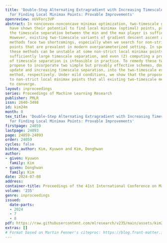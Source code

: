 ```yaml
---
title: 'Double-Step Alternating Extragradient with Increasing Timescale Separation
  for Finding Local Minimax Points: Provable Improvements'
openreview: nUVForc3VP
abstract: In nonconvex-nonconcave minimax optimization, two-timescale gradient methods
  have shown their potential to find local minimax (optimal) points, provided that
  the timescale separation between the min and the max player is sufficiently large.
  However, existing two-timescale variants of gradient descent ascent and extragradient
  methods face two shortcomings, especially when we search for non-strict local minimax
  points that are prevalent in modern overparameterized setting. In specific, (1)
  these methods can be unstable at some non-strict local minimax points even with
  sufficiently large timescale separation, and even (2) computing a proper amount
  of timescale separation is infeasible in practice. To remedy these two issues, we
  propose to incorporate two simple but provably effective schemes, double-step alternating
  update and increasing timescale separation, into the two-timescale extragradient
  method, respectively. Under mild conditions, we show that the proposed methods converge
  to non-strict local minimax points that all existing two-timescale methods fail
  to converge.
layout: inproceedings
series: Proceedings of Machine Learning Research
publisher: PMLR
issn: 2640-3498
id: kim24m
month: 0
tex_title: 'Double-Step Alternating Extragradient with Increasing Timescale Separation
  for Finding Local Minimax Points: Provable Improvements'
firstpage: 24059
lastpage: 24093
page: 24059-24093
order: 24059
cycles: false
bibtex_author: Kim, Kyuwon and Kim, Donghwan
author:
- given: Kyuwon
  family: Kim
- given: Donghwan
  family: Kim
date: 2024-07-08
address:
container-title: Proceedings of the 41st International Conference on Machine Learning
volume: '235'
genre: inproceedings
issued:
  date-parts:
  - 2024
  - 7
  - 8
pdf: https://raw.githubusercontent.com/mlresearch/v235/main/assets/kim24m/kim24m.pdf
extras: []
# Format based on Martin Fenner's citeproc: https://blog.front-matter.io/posts/citeproc-yaml-for-bibliographies/
---
```

